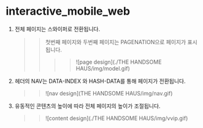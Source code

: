 # interactive_mobile_web

1. 전체 페이지는 스와이퍼로 전환됩니다.
   > > 첫번째 페이지와 두번째 페이지는 PAGENATION으로 페이지가 표시됩니다.
   > > > > ![page design](./THE HANDSOME HAUS/img/model.gif)
2. 헤더의 NAV는 DATA-INDEX 와 HASH-DATA를 통해 페이지가 전환됩니다.
   > > ![nav design](THE HANDSOME HAUS/img/nav.gif)
3. 유동적인 콘텐츠의 높이에 따라 전체 페이지의 높이가 조절됩니다.
   > > ![content design](./THE HANDSOME HAUS/img/vvip.gif)

